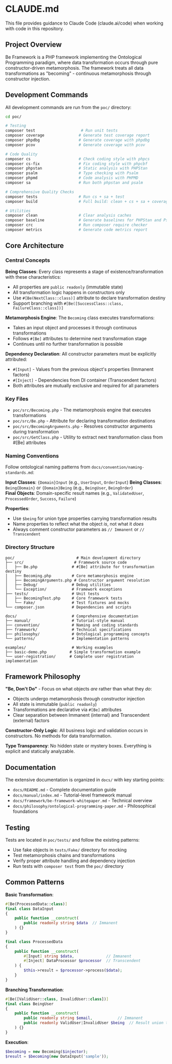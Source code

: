 # CLAUDE.md

This file provides guidance to Claude Code (claude.ai/code) when working with code in this repository.

## Project Overview

Be Framework is a PHP framework implementing the Ontological Programming paradigm, where data transformation occurs through pure constructor-driven metamorphosis. The framework treats all data transformations as "becoming" - continuous metamorphosis through constructor injection.

## Development Commands

All development commands are run from the `poc/` directory:

```bash
cd poc/

# Testing
composer test                    # Run unit tests
composer coverage               # Generate test coverage report
composer phpdbg                 # Generate coverage with phpdbg
composer pcov                   # Generate coverage with pcov

# Code Quality
composer cs                     # Check coding style with phpcs
composer cs-fix                 # Fix coding style with phpcbf
composer phpstan                # Static analysis with PHPStan
composer psalm                  # Type checking with Psalm
composer phpmd                  # Code analysis with PHPMD
composer sa                     # Run both phpstan and psalm

# Comprehensive Quality Checks
composer tests                  # Run cs + sa + test
composer build                  # Full build: clean + cs + sa + coverage + crc + metrics

# Utilities
composer clean                  # Clear analysis caches
composer baseline               # Generate baselines for PHPStan and Psalm
composer crc                    # Run composer require checker
composer metrics                # Generate code metrics report
```

## Core Architecture

### Central Concepts

**Being Classes**: Every class represents a stage of existence/transformation with these characteristics:
- All properties are `public readonly` (immutable state)
- All transformation logic happens in constructors only
- Use `#[Be(NextClass::class)]` attribute to declare transformation destiny
- Support branching with `#[Be([SuccessClass::class, FailureClass::class])]`

**Metamorphosis Engine**: The `Becoming` class executes transformations:
- Takes an input object and processes it through continuous transformations
- Follows `#[Be]` attributes to determine next transformation stage
- Continues until no further transformation is possible

**Dependency Declaration**: All constructor parameters must be explicitly attributed:
- `#[Input]` - Values from the previous object's properties (Immanent factors)
- `#[Inject]` - Dependencies from DI container (Transcendent factors)
- Both attributes are mutually exclusive and required for all parameters

### Key Files

- `poc/src/Becoming.php` - The metamorphosis engine that executes transformations
- `poc/src/Be.php` - Attribute for declaring transformation destinations
- `poc/src/BecomingArguments.php` - Resolves constructor arguments during transformation
- `poc/src/GetClass.php` - Utility to extract next transformation class from #[Be] attributes

### Naming Conventions

Follow ontological naming patterns from `docs/convention/naming-standards.md`:

**Input Classes**: `{Domain}Input` (e.g., `UserInput`, `OrderInput`)
**Being Classes**: `Being{Domain}` or `{Domain}Being` (e.g., `BeingUser`, `BeingOrder`)  
**Final Objects**: Domain-specific result names (e.g., `ValidatedUser`, `ProcessedOrder`, `Success`, `Failure`)

**Properties**:
- Use `$being` for union type properties carrying transformation results
- Name properties to reflect what the object *is*, not what it *does*
- Always comment constructor parameters as `// Immanent` or `// Transcendent`

### Directory Structure

```
poc/                           # Main development directory
├── src/                      # Framework source code
│   ├── Be.php               # #[Be] attribute for transformation destiny
│   ├── Becoming.php         # Core metamorphosis engine
│   ├── BecomingArguments.php # Constructor argument resolution
│   ├── Debug/               # Debug utilities
│   └── Exception/           # Framework exceptions
├── tests/                   # Unit tests
│   ├── BecomingTest.php     # Core framework tests
│   └── Fake/                # Test fixtures and mocks
└── composer.json            # Dependencies and scripts

docs/                        # Comprehensive documentation
├── manual/                  # Tutorial-style manual
├── convention/              # Naming and coding standards
├── framework/               # Technical specifications
├── philosophy/              # Ontological programming concepts
└── patterns/                # Implementation patterns

examples/                    # Working examples
├── basic-demo.php          # Simple transformation example
└── user-registration/      # Complete user registration implementation
```

## Framework Philosophy

**"Be, Don't Do"** - Focus on what objects *are* rather than what they *do*:
- Objects undergo metamorphosis through constructor injection
- All state is immutable (`public readonly`)
- Transformations are declarative via `#[Be]` attributes
- Clear separation between Immanent (internal) and Transcendent (external) factors

**Constructor-Only Logic**: All business logic and validation occurs in constructors. No methods for data transformation.

**Type Transparency**: No hidden state or mystery boxes. Everything is explicit and statically analyzable.

## Documentation

The extensive documentation is organized in `docs/` with key starting points:
- `docs/README.md` - Complete documentation guide
- `docs/manual/index.md` - Tutorial-level framework manual
- `docs/framework/be-framework-whitepaper.md` - Technical overview
- `docs/philosophy/ontological-programming-paper.md` - Philosophical foundations

## Testing

Tests are located in `poc/tests/` and follow the existing patterns:
- Use fake objects in `tests/Fake/` directory for mocking
- Test metamorphosis chains and transformations
- Verify proper attribute handling and dependency injection
- Run tests with `composer test` from the `poc/` directory

## Common Patterns

**Basic Transformation**:
```php
#[Be(ProcessedData::class)]
final class DataInput
{
    public function __construct(
        public readonly string $data  // Immanent
    ) {}
}

final class ProcessedData  
{
    public function __construct(
        #[Input] string $data,              // Immanent  
        #[Inject] DataProcessor $processor  // Transcendent
    ) {
        $this->result = $processor->process($data);
    }
}
```

**Branching Transformation**:
```php
#[Be([ValidUser::class, InvalidUser::class])]
final class BeingUser
{
    public function __construct(
        public readonly string $email,           // Immanent
        public readonly ValidUser|InvalidUser $being  // Result union type
    ) {}
}
```

**Execution**:
```php
$becoming = new Becoming($injector);
$result = $becoming(new DataInput('sample'));
```